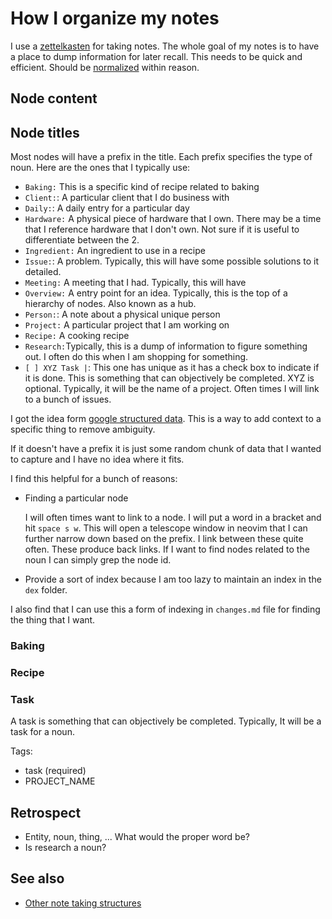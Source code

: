 # How I organize my notes

I use a [zettelkasten](../623) for taking notes. The whole goal of my notes is to have a place to dump information for later recall. This needs to be quick and efficient. Should be [normalized](../624) within reason.

## Node content

## Node titles

Most nodes will have a prefix in the title. Each prefix specifies the type of noun. Here are the ones that I typically use:

- `Baking:` This is a specific kind of recipe related to baking
- `Client:`: A particular client that I do business with
- `Daily:`: A daily entry for a particular day
- `Hardware:` A physical piece of hardware that I own. There may be a time that I reference hardware that I don't own. Not sure if it is useful to differentiate between the 2.
- `Ingredient:` An ingredient to use in a recipe
- `Issue:`: A problem. Typically, this will have some possible solutions to it detailed.
- `Meeting:` A meeting that I had. Typically, this will have
- `Overview:` A entry point for an idea. Typically, this is the top of a hierarchy of nodes. Also known as a hub.
- `Person:`: A note about a physical unique person
- `Project:` A particular project that I am working on
- `Recipe:` A cooking recipe
- `Research:`Typically, this is a dump of information to figure something out. I often do this when I am shopping for something.
- `[ ] XYZ Task |`: This one has unique as it has a check box to indicate if it is done. This is something that can objectively be completed. XYZ is optional. Typically, it will be the name of a project. Often times I will link to a bunch of issues.

I got the idea form [google structured data](../620). This is a way to add context to a specific thing to remove ambiguity.

If it doesn't have a prefix it is just some random chunk of data that I wanted to capture and I have no idea where it fits.

I find this helpful for a bunch of reasons:

- Finding a particular node

  I will often times want to link to a node. I will put a word in a bracket and hit `space s w`. This will open a telescope window in neovim that I can further narrow down based on the prefix. I link between these quite often. These produce back links. If I want to find nodes related to the noun I can simply grep the node id.

- Provide a sort of index because I am too lazy to maintain an index in the `dex` folder.

I also find that I can use this a form of indexing in `changes.md` file for finding the thing that I want.

### Baking

### Recipe

### Task

A task is something that can objectively be completed. Typically, It will be a task for a noun.

Tags:

- task (required)
- PROJECT_NAME

## Retrospect

- Entity, noun, thing, ... What would the proper word be?
- Is research a noun?

## See also

- [Other note taking structures](../618)